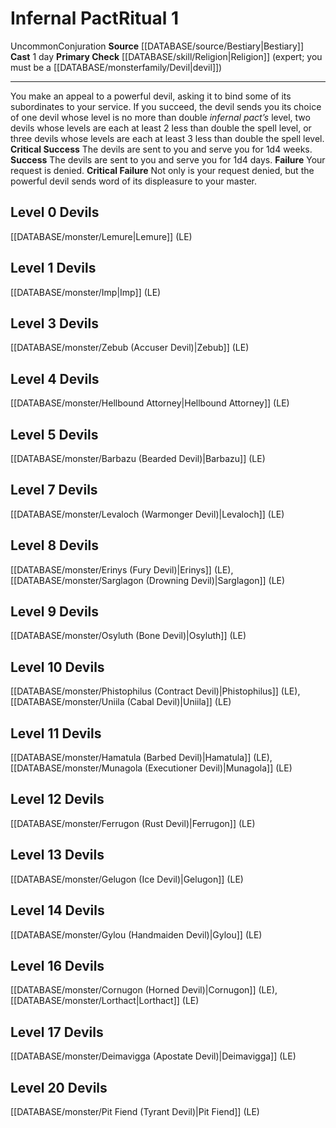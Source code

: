 ﻿---
heighten_level: '1'
id: '23'
level: '1'
name: Infernal Pact
primary_check: '[[DATABASE/skill/Religion|Religion]] (expert; you must be a [[DATABASE/monsterfamily/Devil|devil]]
  )'
rarity: Uncommon
school: Conjuration
source: '[[DATABASE/source/Bestiary|Bestiary]]'
trait:
- '[[DATABASE/trait/Conjuration|Conjuration]]'
- '[[DATABASE/trait/Uncommon|Uncommon]]'
type: Ritual

---
# Infernal Pact<span class="item-type">Ritual 1</span>

<span class="trait-uncommon item-trait">Uncommon</span><span class="item-trait">Conjuration</span>
**Source** [[DATABASE/source/Bestiary|Bestiary]]
**Cast** 1 day
**Primary Check** [[DATABASE/skill/Religion|Religion]] (expert; you must be a [[DATABASE/monsterfamily/Devil|devil]])

---
You make an appeal to a powerful devil, asking it to bind some of its subordinates to your service. If you succeed, the devil sends you its choice of one devil whose level is no more than double _infernal pact’s_ level, two devils whose levels are each at least 2 less than double the spell level, or three devils whose levels are each at least 3 less than double the spell level.
**Critical Success** The devils are sent to you and serve you for 1d4 weeks.
**Success** The devils are sent to you and serve you for 1d4 days.
**Failure** Your request is denied.
**Critical Failure** Not only is your request denied, but the powerful devil sends word of its displeasure to your master.

## Level 0 Devils

[[DATABASE/monster/Lemure|Lemure]] (LE)

## Level 1 Devils

[[DATABASE/monster/Imp|Imp]] (LE)

## Level 3 Devils

[[DATABASE/monster/Zebub (Accuser Devil)|Zebub]] (LE)

## Level 4 Devils

[[DATABASE/monster/Hellbound Attorney|Hellbound Attorney]] (LE)

## Level 5 Devils

[[DATABASE/monster/Barbazu (Bearded Devil)|Barbazu]] (LE)

## Level 7 Devils

[[DATABASE/monster/Levaloch (Warmonger Devil)|Levaloch]] (LE)

## Level 8 Devils

[[DATABASE/monster/Erinys (Fury Devil)|Erinys]] (LE), [[DATABASE/monster/Sarglagon (Drowning Devil)|Sarglagon]] (LE)

## Level 9 Devils

[[DATABASE/monster/Osyluth (Bone Devil)|Osyluth]] (LE)

## Level 10 Devils

[[DATABASE/monster/Phistophilus (Contract Devil)|Phistophilus]] (LE), [[DATABASE/monster/Uniila (Cabal Devil)|Uniila]] (LE)

## Level 11 Devils

[[DATABASE/monster/Hamatula (Barbed Devil)|Hamatula]] (LE), [[DATABASE/monster/Munagola (Executioner Devil)|Munagola]] (LE)

## Level 12 Devils

[[DATABASE/monster/Ferrugon (Rust Devil)|Ferrugon]] (LE)

## Level 13 Devils

[[DATABASE/monster/Gelugon (Ice Devil)|Gelugon]] (LE)

## Level 14 Devils

[[DATABASE/monster/Gylou (Handmaiden Devil)|Gylou]] (LE)

## Level 16 Devils

[[DATABASE/monster/Cornugon (Horned Devil)|Cornugon]] (LE), [[DATABASE/monster/Lorthact|Lorthact]] (LE)

## Level 17 Devils

[[DATABASE/monster/Deimavigga (Apostate Devil)|Deimavigga]] (LE)

## Level 20 Devils

[[DATABASE/monster/Pit Fiend (Tyrant Devil)|Pit Fiend]] (LE)